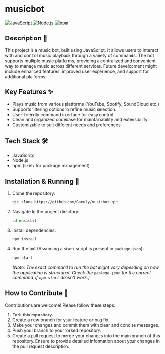 # musicbot

[![JavaScript](https://img.shields.io/badge/javascript-%23323330.svg?style=for-the-badge&logo=javascript&logoColor=%23F7DF1E)](https://www.javascript.com/)
[![Node.js](https://img.shields.io/badge/node.js-6DA55F?style=for-the-badge&logo=node.js&logoColor=white)](https://nodejs.org/)
[![npm](https://img.shields.io/badge/npm-%23CB3837.svg?style=for-the-badge&logo=npm&logoColor=white)](https://www.npmjs.com/)


## Description 📝

This project is a music bot, built using JavaScript.  It allows users to interact with and control music playback through a variety of commands. The bot supports multiple music platforms,  providing a centralized and convenient way to manage music across different services.  Future development might include enhanced features, improved user experience, and support for additional platforms.

## Key Features ✨

*   Plays music from various platforms (YouTube, Spotify, SoundCloud etc.)
*   Supports filtering options to refine music selection.
*   User-friendly command interface for easy control.
*   Clean and organized codebase for maintainability and extensibility.
*   Customizable to suit different needs and preferences.


## Tech Stack 🛠️

*   JavaScript
*   Node.js
*   npm (likely for package management)


## Installation & Running 🚀

1. Clone the repository:
   ```bash
   git clone https://github.com/Gaeuly/musicbot.git
   ```

2. Navigate to the project directory:
   ```bash
   cd musicbot
   ```

3. Install dependencies:
   ```bash
   npm install
   ```

4. Run the bot (Assuming a `start` script is present in `package.json`):
   ```bash
   npm start
   ```

   *(Note: The exact command to run the bot might vary depending on how the application is structured.  Check the `package.json` for the correct command, if `npm start` doesn't work.)*


## How to Contribute 🤝

Contributions are welcome! Please follow these steps:

1. Fork this repository.
2. Create a new branch for your feature or bug fix.
3. Make your changes and commit them with clear and concise messages.
4. Push your branch to your forked repository.
5. Create a pull request to merge your changes into the main branch of this repository.  Ensure to provide detailed information about your changes in the pull request description.
